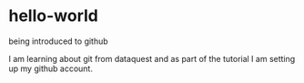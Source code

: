 # hello-world
being introduced to github

I am learning about git from dataquest and as part of the tutorial I am setting up my github account.
